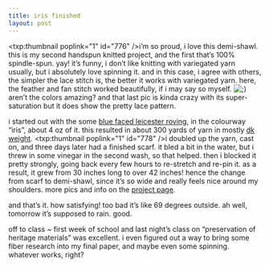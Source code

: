 ```yaml
---
title: iris finished
layout: post
---
```


<span class="pic"><txp:thumbnail poplink="1" id="776" /></span>i&#8217;m so proud, i love this demi-shawl. this is my second handspun knitted project, and the first that&#8217;s 100% spindle-spun. yay! it&#8217;s funny, i don&#8217;t like knitting with variegated yarn usually, but i absolutely love spinning it. and in this case, i agree with others, the simpler the lace stitch is, the better it works with variegated yarn. here, the feather and fan stitch worked beautifully, if i may say so myself. <img src="http://localhost:8888/wordpress/wp-includes/images/smilies/icon_wink.gif" alt=";)" class="wp-smiley" /> aren&#8217;t the colors amazing? and that last pic is kinda crazy with its super-saturation but it does show the pretty lace pattern. 

i started out with the some [blue faced leicester roving][1], in the colourway &#8220;iris&#8221;, about 4 oz of it. this resulted in about 300 yards of yarn in mostly [dk weight][2]. <span class="pic"><txp:thumbnail poplink="1" id="778" /></span>i doubled up the yarn, cast on, and three days later had a finished scarf. it bled a bit in the water, but i threw in some vinegar in the second wash, so that helped. then i blocked it pretty strongly, going back every few hours to re-stretch and re-pin it. as a result, it grew from 30 inches long to over 42 inches! hence the change from scarf to demi-shawl, since it&#8217;s so wide and really feels nice around my shoulders. more pics and info on the [project page][3].

and that&#8217;s it. how satisfying! too bad it&#8217;s like 69 degrees outside. ah well, tomorrow it&#8217;s supposed to rain. good. 

off to class ~ first week of school and last night&#8217;s class on &#8220;preservation of heritage materials&#8221; was excellent. i even figured out a way to bring some fiber research into my final paper, and maybe even some spinning. whatever works, right?

 [1]: http://chameleoncolorworks.com/spinningfibers.htm
 [2]: http://www.yarnstandards.com/weight.html
 [3]: http://mellowtrouble.net/projects/iris-shawl